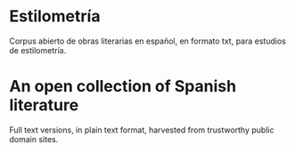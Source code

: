 # Estilometría
Corpus abierto de obras literarias en español, en formato txt, para estudios de estilometría.


# An open collection of Spanish literature

Full text versions, in plain text format, harvested from trustworthy public domain sites.
